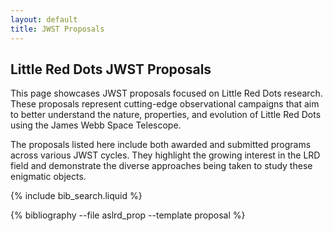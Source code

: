 ```yaml
---
layout: default
title: JWST Proposals
---
```


## Little Red Dots JWST Proposals

This page showcases JWST proposals focused on Little Red Dots research. These proposals represent cutting-edge observational campaigns that aim to better understand the nature, properties, and evolution of Little Red Dots using the James Webb Space Telescope.

The proposals listed here include both awarded and submitted programs across various JWST cycles. They highlight the growing interest in the LRD field and demonstrate the diverse approaches being taken to study these enigmatic objects.

{% include bib_search.liquid %}

<div class="proposal-list">
{% bibliography --file aslrd_prop --template proposal %}
</div> 